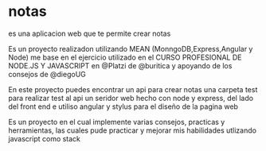# notas
es una aplicacion web que te permite crear notas

Es un proyecto realizadon utilizando MEAN (MonngoDB,Express,Angular y Node) me base  en el ejercicio utilizado en el  CURSO PROFESIONAL DE NODE.JS Y JAVASCRIPT en @Platzi  de @buritica y apoyando de los consejos de @diegoUG

En este proyecto puedes encontrar un api para crear notas una carpeta test para realizar test al api un seridor web hecho con node y express, del lado del front end e utiliso angular y stylus para el diseño de la pagina web

Es un proyecto en el cual implemente varias consejos, practicas y herramientas, las cuales pude practicar y mejorar mis habilidades utlizando javascript como stack

